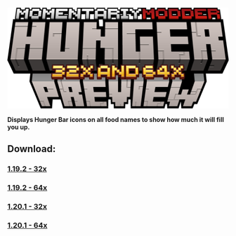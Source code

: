 <p align="center">
    <img src="branding/logo.png" alt="wordmark">
</p>

<b align="center">Displays Hunger Bar icons on all food names to show how much it will fill you up.</b>

## <b>Download:</b><br>
### <a href="https://github.com/MomentariyModder/HungerPreview/raw/main/files/1.19.2/32x.zip">1.19.2 - 32x</a>
### <a href="https://github.com/MomentariyModder/HungerPreview/raw/main/files/1.19.2/64x.zip">1.19.2 - 64x</a>
### <a href="https://github.com/MomentariyModder/HungerPreview/raw/main/files/1.20.1/32x.zip">1.20.1 - 32x</a>
### <a href="https://github.com/MomentariyModder/HungerPreview/raw/main/files/1.20.1/64x.zip">1.20.1 - 64x</a>
